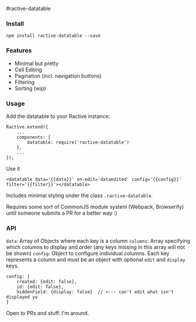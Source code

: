 #ractive-datatable

### Install

```
npm install ractive-datatable --save
```

### Features

* Minimal but pretty
* Cell Editing
* Pagination (incl. navigation buttons)
* Filtering
* Sorting (wip)


### Usage

Add the datatable to your Ractive instance:

```
Ractive.extend({
    ...
    components: {
        datatable: require('ractive-datatable')
    },
    ...
});
```

Use it

```
<datatable data='{{data}}' on-edit='dataedited' config='{{config}}' filter='{{filter}}'></datatable>
```

Includes minimal styling under the class `.ractive-datatable`.

Requires some sort of CommonJS module system (Webpack, Browserify) until someone submits a PR for a better way :)

### API

`data`: Array of Objects where each key is a column
`columns`: Array specifying which columns to display and order (any keys missing in this array will not be shown)
`config`: Object to configure individual columns. Each key represents a column and must be an object with optional `edit` and `display` keys.

```
config: {
    created: {edit: false},
    id: {edit: false},
    hiddenField: {display: false}  // <--- can't edit what isn't displayed yo
}
```


Open to PRs and stuff. I'm around.


